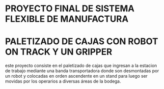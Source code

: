 # PROYECTO FINAL DE SISTEMA FLEXIBLE DE MANUFACTURA 
# PALETIZADO DE CAJAS CON ROBOT ON TRACK Y UN GRIPPER
este proyecto consiste en el paletizado de cajas que ingresan a la estacion de trabajo mediante una banda transportadora donde son desmontadas por un robot y colocadas en orden ascendente en un stand para luego ser movidas por los operarios a diversas áreas de la bodega.
